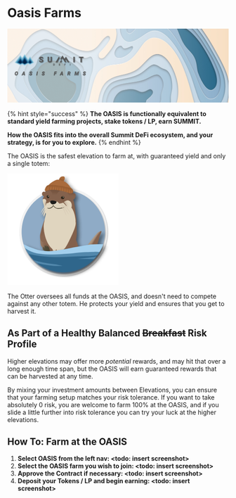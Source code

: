 # Oasis Farms

![](../.gitbook/assets/the-oasis-masthead.jpg)

{% hint style="success" %}
**The OASIS is functionally equivalent to standard yield farming projects, stake tokens / LP, earn SUMMIT.** 

**How the OASIS fits into the overall Summit DeFi ecosystem, and your strategy, is for you to explore.**
{% endhint %}

The OASIS is the safest elevation to farm at, with guaranteed yield and only a single totem:

![THE OTTER - Protector of the Oasis](../.gitbook/assets/ottertotem%20%282%29.png)

The Otter oversees all funds at the OASIS, and doesn't need to compete against any other totem. He protects your yield and ensures that you get to harvest it.

## As Part of a Healthy Balanced ~~Breakfast~~ Risk Profile

Higher elevations may offer more _potential_ rewards, and may hit that over a long enough time span, but the OASIS will earn guaranteed rewards that can be harvested at any time.

By mixing your investment amounts between Elevations, you can ensure that your farming setup matches your risk tolerance. If you want to take absolutely 0 risk, you are welcome to farm 100% at the OASIS, and if you slide a little further into risk tolerance you can try your luck at the higher elevations.

## How To: Farm at the OASIS

1. **Select OASIS from the left nav:  &lt;todo: insert screenshot&gt;** 
2. **Select the OASIS farm you wish to join:  &lt;todo: insert screenshot&gt;** 
3. **Approve the Contract if necessary:  &lt;todo: insert screenshot&gt;** 
4. **Deposit your Tokens / LP and begin earning:  &lt;todo: insert screenshot&gt;** 


